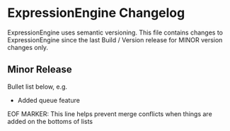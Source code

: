 # ExpressionEngine Changelog

ExpressionEngine uses semantic versioning. This file contains changes to ExpressionEngine since the last Build / Version release for MINOR version changes only.

## Minor Release

Bullet list below, e.g.
   - Added queue feature

EOF MARKER: This line helps prevent merge conflicts when things are
added on the bottoms of lists
